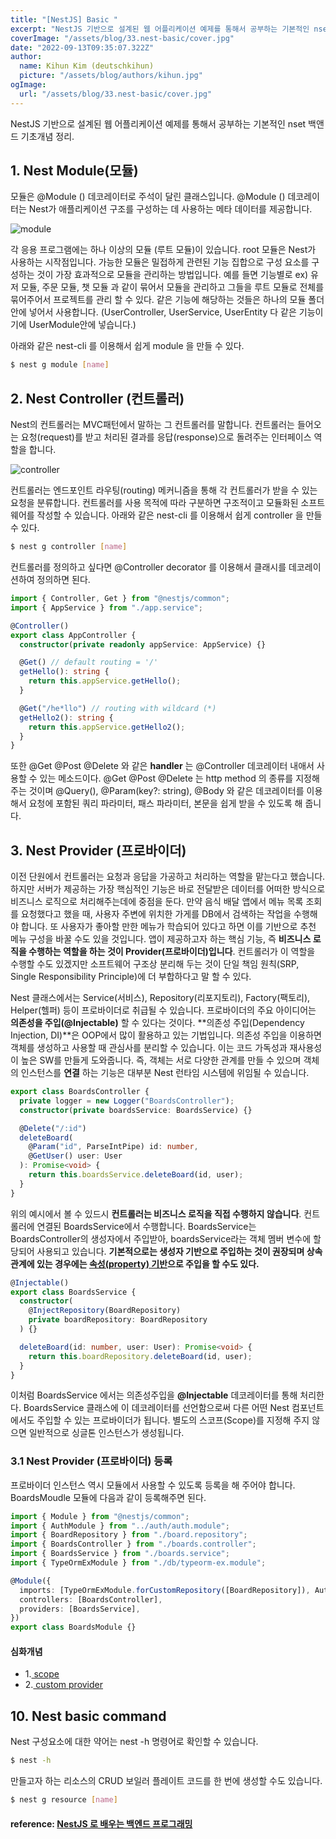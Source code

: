 ```yaml
---
title: "[NestJS] Basic "
excerpt: "NestJS 기반으로 설계된 웹 어플리케이션 예제를 통해서 공부하는 기본적인 nset 백앤드 기초개념 정리"
coverImage: "/assets/blog/33.nest-basic/cover.jpg"
date: "2022-09-13T09:35:07.322Z"
author:
  name: Kihun Kim (deutschkihun)
  picture: "/assets/blog/authors/kihun.jpg"
ogImage:
  url: "/assets/blog/33.nest-basic/cover.jpg"
---
```


NestJS 기반으로 설계된 웹 어플리케이션 예제를 통해서 공부하는 기본적인 nset 백앤드 기초개념 정리.

## 1. Nest Module(모듈)

모듈은 @Module () 데코레이터로 주석이 달린 클래스입니다. @Module () 데코레이터는 Nest가 애플리케이션 구조를 구성하는 데 사용하는 메타 데이터를 제공합니다.

![module](/assets/blog/33.nest-basic/module.png)

각 응용 프로그램에는 하나 이상의 모듈 (루트 모듈)이 있습니다. root 모듈은 Nest가 사용하는 시작점입니다. 가능한 모듈은 밀접하게 관련된 기능 집합으로 구성 요소를 구성하는 것이 가장 효과적으로 모듈을 관리하는 방법입니다.
예를 들면 기능별로 ex) 유저 모듈, 주문 모듈, 챗 모듈 과 같이 묶어서 모듈을 관리하고 그들을 루트 모듈로 전체를 묶어주어서 프로젝트를 관리 할 수 있다. 같은 기능에 해당하는 것들은 하나의 모듈 폴더안에 넣어서 사용합니다. (UserController, UserService, UserEntity 다 같은 기능이기에 UserModule안에 넣습니다.)

아래와 같은 nest-cli 를 이용해서 쉽게 module 을 만들 수 있다.

```bash
$ nest g module [name]
```

## 2. Nest Controller (컨트롤러)

Nest의 컨트롤러는 MVC패턴에서 말하는 그 컨트롤러를 말합니다. 컨트롤러는 들어오는 요청(request)를 받고 처리된 결과를 응답(response)으로 돌려주는 인터페이스 역할을 합니다.

![controller](/assets/blog/33.nest-basic/controller.png)

컨트롤러는 엔드포인트 라우팅(routing) 메커니즘을 통해 각 컨트롤러가 받을 수 있는 요청을 분류합니다. 컨트롤러를 사용 목적에 따라 구분하면 구조적이고 모듈화된 소프트웨어를 작성할 수 있습니다. 아래와 같은 nest-cli 를 이용해서 쉽게 controller 을 만들 수 있다.

```bash
$ nest g controller [name]
```

컨트롤러를 정의하고 싶다면 @Controller decorator 를 이용해서 클래시를 데코레이션하여 정의하면 된다.

```ts
import { Controller, Get } from "@nestjs/common";
import { AppService } from "./app.service";

@Controller()
export class AppController {
  constructor(private readonly appService: AppService) {}

  @Get() // default routing = '/'
  getHello(): string {
    return this.appService.getHello();
  }

  @Get("/he*llo") // routing with wildcard (*)
  getHello2(): string {
    return this.appService.getHello2();
  }
}
```

또한 @Get @Post @Delete 와 같은 **handler** 는 @Controller 데코레이터 내애서 사용할 수 있는 메소드이다. @Get @Post @Delete 는 http method 의 종류를 지정해주는 것이며 @Query(), @Param(key?: string), @Body 와 같은 데코레이터를 이용해서 요청에 포함된 쿼리 파라미터, 패스 파라미터, 본문을 쉽게 받을 수 있도록 해 줍니다.

## 3. Nest Provider (프로바이더)

이전 단원에서 컨트롤러는 요청과 응답을 가공하고 처리하는 역할을 맡는다고 했습니다. 하지만 서버가 제공하는 가장 핵심적인 기능은 바로 전달받은 데이터를 어떠한 방식으로 비즈니스 로직으로 처리해주는데에 중점을 둔다. 만약 음식 배달 앱에서 메뉴 목록 조회를 요청했다고 했을 때, 사용자 주변에 위치한 가게를 DB에서 검색하는 작업을 수행해야 합니다. 또 사용자가 좋아할 만한 메뉴가 학습되어 있다고 하면 이를 기반으로 추천 메뉴 구성을 바꿀 수도 있을 것입니다. 앱이 제공하고자 하는 핵심 기능, 즉 **비즈니스 로직을 수행하는 역할을 하는 것이 Provider(프로바이더)입니다**. 컨트롤러가 이 역할을 수행할 수도 있겠지만 소프트웨어 구조상 분리해 두는 것이 단일 책임 원칙(SRP, Single Responsibility Principle)에 더 부합하다고 말 할 수 있다.

Nest 클래스에서는 Service(서비스), Repository(리포지토리), Factory(팩토리), Helper(헬퍼) 등이 프로바이더로 취급될 수 있습니다. 프로바이더의 주요 아이디어는 **의존성을 주입(@Injectable)** 할 수 있다는 것이다. **의존성 주입(Dependency Injection, DI)**은 OOP에서 많이 활용하고 있는 기법입니다. 의존성 주입을 이용하면 객체를 생성하고 사용할 때 관심사를 분리할 수 있습니다. 이는 코드 가독성과 재사용성이 높은 SW를 만들게 도와줍니다. 즉, 객체는 서로 다양한 관계를 만들 수 있으며 객체의 인스턴스를 **연결** 하는 기능은 대부분 Nest 런타임 시스템에 위임될 수 있습니다.

```ts
export class BoardsController {
  private logger = new Logger("BoardsController");
  constructor(private boardsService: BoardsService) {}

  @Delete("/:id")
  deleteBoard(
    @Param("id", ParseIntPipe) id: number,
    @GetUser() user: User
  ): Promise<void> {
    return this.boardsService.deleteBoard(id, user);
  }
}
```

위의 예시에서 볼 수 있드시 **컨트롤러는 비즈니스 로직을 직접 수행하지 않습니다**. 컨트롤러에 연결된 BoardsService에서 수행합니다. BoardsService는 BoardsController의 생성자에서 주입받아, boardsService라는 객체 멤버 변수에 할당되어 사용되고 있습니다. **기본적으로는 생성자 기반으로 주입하는 것이 권장되며 상속관계에 있는 경우에는 [속성(property) 기반](https://wikidocs.net/148511)으로 주입을 할 수도 있다.**

```ts
@Injectable()
export class BoardsService {
  constructor(
    @InjectRepository(BoardRepository)
    private boardRepository: BoardRepository
  ) {}

  deleteBoard(id: number, user: User): Promise<void> {
    return this.boardRepository.deleteBoard(id, user);
  }
}
```

이처럼 BoardsService 에서는 의존성주입을 **@Injectable** 데코레이터를 통해 처리한다. BoardsService 클래스에 이 데코레이터를 선언함으로써 다른 어떤 Nest 컴포넌트에서도 주입할 수 있는 프로바이더가 됩니다. 별도의 스코프(Scope)를 지정해 주지 않으면 일반적으로 싱글톤 인스턴스가 생성됩니다.

### 3.1 Nest Provider (프로바이더) 등록

프로바이더 인스턴스 역시 모듈에서 사용할 수 있도록 등록을 해 주어야 합니다. BoardsMoudle 모듈에 다음과 같이 등록해주면 된다.

```ts
import { Module } from "@nestjs/common";
import { AuthModule } from "../auth/auth.module";
import { BoardRepository } from "./board.repository";
import { BoardsController } from "./boards.controller";
import { BoardsService } from "./boards.service";
import { TypeOrmExModule } from "./db/typeorm-ex.module";

@Module({
  imports: [TypeOrmExModule.forCustomRepository([BoardRepository]), AuthModule],
  controllers: [BoardsController],
  providers: [BoardsService],
})
export class BoardsModule {}
```

#### 심화개념

- 1.[ scope ](https://wikidocs.net/book/7059)
- 2.[ custom provider ](https://wikidocs.net/book/7059)

## 10. Nest basic command

Nest 구성요소에 대한 약어는 nest -h 명령어로 확인할 수 있습니다.

```bash
$ nest -h
```

만들고자 하는 리소스의 CRUD 보일러 플레이트 코드를 한 번에 생성할 수도 있습니다.

```bash
$ nest g resource [name]
```

#### reference: [ NestJS 로 배우는 백엔드 프로그래밍 ](https://wikidocs.net/book/7059)

